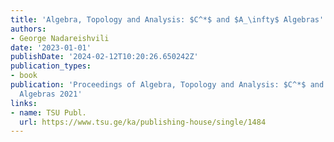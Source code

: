 ```yaml
---
title: 'Algebra, Topology and Analysis: $C^*$ and $A_\infty$ Algebras'
authors:
- George Nadareishvili
date: '2023-01-01'
publishDate: '2024-02-12T10:20:26.650242Z'
publication_types:
- book
publication: 'Proceedings of Algebra, Topology and Analysis: $C^*$ and $A_\infty$
  Algebras 2021'
links:
- name: TSU Publ.
  url: https://www.tsu.ge/ka/publishing-house/single/1484
---
```


